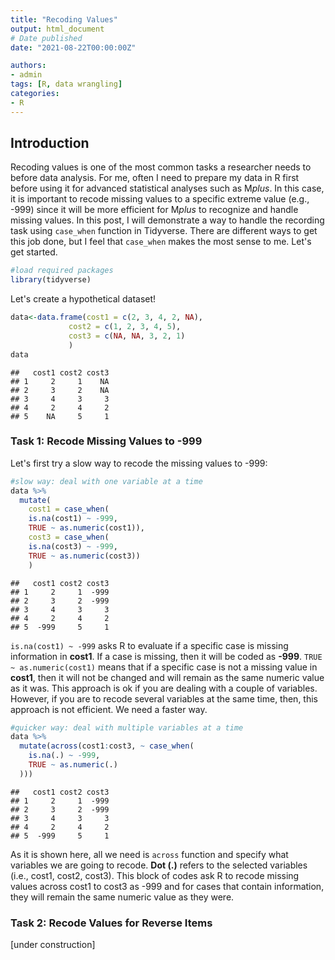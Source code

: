 ```yaml
---
title: "Recoding Values"
output: html_document
# Date published
date: "2021-08-22T00:00:00Z"

authors: 
- admin
tags: [R, data wrangling]
categories: 
- R
---
```




## Introduction

Recoding values is one of the most common tasks a researcher needs to before data analysis. For me, often I need to prepare my data in R first before using it for advanced statistical analyses such as M*plus*. In this case, it is important to recode missing values to a specific extreme value (e.g., -999) since it will be more efficient for M*plus* to recognize and handle missing values. In this post, I will demonstrate a way to handle the recording task using `case_when` function in Tidyverse. There are different ways to get this job done, but I feel that `case_when` makes the most sense to me. Let's get started.


```r
#load required packages
library(tidyverse)
```

Let's create a hypothetical dataset!

```r
data<-data.frame(cost1 = c(2, 3, 4, 2, NA),
             cost2 = c(1, 2, 3, 4, 5),
             cost3 = c(NA, NA, 3, 2, 1)
             )
data
```

```
##   cost1 cost2 cost3
## 1     2     1    NA
## 2     3     2    NA
## 3     4     3     3
## 4     2     4     2
## 5    NA     5     1
```

### Task 1: Recode Missing Values to -999

Let's first try a slow way to recode the missing values to -999:


```r
#slow way: deal with one variable at a time
data %>% 
  mutate(
    cost1 = case_when(
    is.na(cost1) ~ -999, 
    TRUE ~ as.numeric(cost1)),
    cost3 = case_when(
    is.na(cost3) ~ -999, 
    TRUE ~ as.numeric(cost3))
    )
```

```
##   cost1 cost2 cost3
## 1     2     1  -999
## 2     3     2  -999
## 3     4     3     3
## 4     2     4     2
## 5  -999     5     1
```

`is.na(cost1) ~ -999` asks R to evaluate if a specific case is missing information in **cost1**. If a case is missing, then it will be coded as **-999**. `TRUE ~ as.numeric(cost1)` means that if a specific case is not a missing value in **cost1**, then it will not be changed and will remain as the same numeric value as it was. This approach is ok if you are dealing with a couple of variables. However, if you are to recode several variables at the same time, then, this approach is not efficient. We need a faster way.


```r
#quicker way: deal with multiple variables at a time
data %>% 
  mutate(across(cost1:cost3, ~ case_when(
    is.na(.) ~ -999, 
    TRUE ~ as.numeric(.)
  )))
```

```
##   cost1 cost2 cost3
## 1     2     1  -999
## 2     3     2  -999
## 3     4     3     3
## 4     2     4     2
## 5  -999     5     1
```

As it is shown here, all we need is `across` function and specify what variables we are going to recode. **Dot (.)** refers to the selected variables (i.e., cost1, cost2, cost3). This block of codes ask R to recode missing values across cost1 to cost3 as -999 and for cases that contain information, they will remain the same numeric value as they were.


### Task 2: Recode Values for Reverse Items

[under construction]
